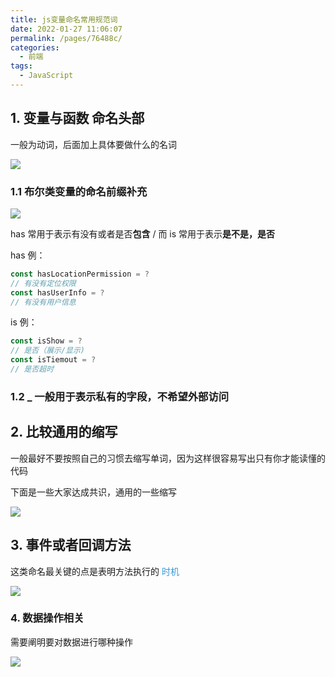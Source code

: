 ```yaml
---
title: js变量命名常用规范词
date: 2022-01-27 11:06:07
permalink: /pages/76488c/
categories:
  - 前端
tags:
  - JavaScript
---
```


## 1. 变量与函数 命名头部

一般为动词，后面加上具体要做什么的名词

![](https://qiniu.espe.work/blog/20220520181207.png)

### 1.1 布尔类变量的命名前缀补充

![](https://qiniu.espe.work/blog/20220127110613.png)

has 常用于表示有没有或者是否**包含** / 而 is 常用于表示**是不是，是否**

has 例：

```typescript
const hasLocationPermission = ?
// 有没有定位权限
const hasUserInfo = ?
// 有没有用户信息
```

is 例：

```typescript
const isShow = ?
// 是否（展示/显示)
const isTiemout = ?
// 是否超时
```

### 1.2 \_ 一般用于表示私有的字段，不希望外部访问

## 2. 比较通用的缩写

一般最好不要按照自己的习惯去缩写单词，因为这样很容易写出只有你才能读懂的代码

下面是一些大家达成共识，通用的一些缩写

![](https://qiniu.espe.work/blog/20220520181907.png)

## 3. 事件或者回调方法

这类命名最关键的点是表明方法执行的 <font color=#3498db>时机</font>

![](https://qiniu.espe.work/blog/20220127110822.png)

### 4. 数据操作相关

需要阐明要对数据进行哪种操作

![](https://qiniu.espe.work/blog/20220127111019.png)
